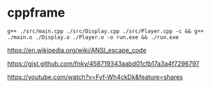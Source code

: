 # cppframe

`g++ ./src/main.cpp ./src/Display.cpp ./src/Player.cpp -c && g++ ./main.o ./Display.o ./Player.o -o run.exe && ./run.exe`

https://en.wikipedia.org/wiki/ANSI_escape_code

https://gist.github.com/fnky/458719343aabd01cfb17a3a4f7296797

https://youtube.com/watch?v=Fyf-Wh4ckDk&feature=shares
